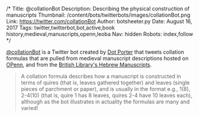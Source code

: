 /*
Title: @collationBot
Description: Describing the physical construction of manuscripts
Thumbnail: /content/bots/twitterbots/images/collationBot.png
Link: https://twitter.com/collationBot
Author: botsheeter.py
Date: August 16, 2017
Tags: twitter,twitterbot,bot,active,book history,medieval,manuscripts,openn,leoba
Nav: hidden
Robots: index,follow
*/

[@collationBot](https://twitter.com/collationBot) is a Twitter bot created by [Dot Porter](https://twitter.com/leoba) that tweets collation formulas that are pulled from medieval manuscript descriptions hosted on [OPenn](http://openn.library.upenn.edu/), and from the [British Library's Hebrew Manuscripts](https://data.bl.uk/hebrewmanuscripts/).

> A collation formula describes how a manuscript is constructed in terms of quires (that is, leaves gathered together) and leaves (single pieces of parchment or paper), and is usually in the format e.g., 1(8), 2-4(10) (that is, quire 1 has 8 leaves, quires 2-4 have 10 leaves each), although as the bot illustrates in actuality the formulas are many and varied!

